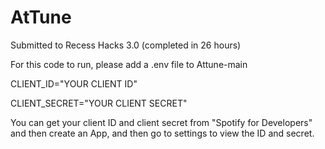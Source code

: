 # AtTune
Submitted to Recess Hacks 3.0 (completed in 26 hours)

For this code to run, please add a .env file to Attune-main 

CLIENT_ID="YOUR CLIENT ID"

CLIENT_SECRET="YOUR CLIENT SECRET"

You can get your client ID and client secret from "Spotify for Developers" and then create an App, and then go to settings to view the ID and secret. 
